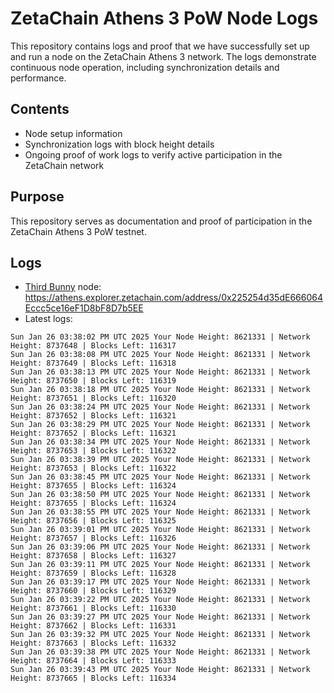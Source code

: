 # ZetaChain Athens 3 PoW Node Logs
This repository contains logs and proof that we have successfully set up and run a node on the ZetaChain Athens 3 network. The logs demonstrate continuous node operation, including synchronization details and performance.

## Contents
- Node setup information
- Synchronization logs with block height details
- Ongoing proof of work logs to verify active participation in the ZetaChain network

## Purpose
This repository serves as documentation and proof of participation in the ZetaChain Athens 3 PoW testnet.

## Logs

- [Third Bunny](https://thirdbunny.xyz/) node: https://athens.explorer.zetachain.com/address/0x225254d35dE666064Eccc5ce16eF1D8bF8D7b5EE
- Latest logs:
```
Sun Jan 26 03:38:02 PM UTC 2025 Your Node Height: 8621331 | Network Height: 8737648 | Blocks Left: 116317
Sun Jan 26 03:38:08 PM UTC 2025 Your Node Height: 8621331 | Network Height: 8737649 | Blocks Left: 116318
Sun Jan 26 03:38:13 PM UTC 2025 Your Node Height: 8621331 | Network Height: 8737650 | Blocks Left: 116319
Sun Jan 26 03:38:18 PM UTC 2025 Your Node Height: 8621331 | Network Height: 8737651 | Blocks Left: 116320
Sun Jan 26 03:38:24 PM UTC 2025 Your Node Height: 8621331 | Network Height: 8737652 | Blocks Left: 116321
Sun Jan 26 03:38:29 PM UTC 2025 Your Node Height: 8621331 | Network Height: 8737652 | Blocks Left: 116321
Sun Jan 26 03:38:34 PM UTC 2025 Your Node Height: 8621331 | Network Height: 8737653 | Blocks Left: 116322
Sun Jan 26 03:38:39 PM UTC 2025 Your Node Height: 8621331 | Network Height: 8737653 | Blocks Left: 116322
Sun Jan 26 03:38:45 PM UTC 2025 Your Node Height: 8621331 | Network Height: 8737655 | Blocks Left: 116324
Sun Jan 26 03:38:50 PM UTC 2025 Your Node Height: 8621331 | Network Height: 8737655 | Blocks Left: 116324
Sun Jan 26 03:38:55 PM UTC 2025 Your Node Height: 8621331 | Network Height: 8737656 | Blocks Left: 116325
Sun Jan 26 03:39:01 PM UTC 2025 Your Node Height: 8621331 | Network Height: 8737657 | Blocks Left: 116326
Sun Jan 26 03:39:06 PM UTC 2025 Your Node Height: 8621331 | Network Height: 8737658 | Blocks Left: 116327
Sun Jan 26 03:39:11 PM UTC 2025 Your Node Height: 8621331 | Network Height: 8737659 | Blocks Left: 116328
Sun Jan 26 03:39:17 PM UTC 2025 Your Node Height: 8621331 | Network Height: 8737660 | Blocks Left: 116329
Sun Jan 26 03:39:22 PM UTC 2025 Your Node Height: 8621331 | Network Height: 8737661 | Blocks Left: 116330
Sun Jan 26 03:39:27 PM UTC 2025 Your Node Height: 8621331 | Network Height: 8737662 | Blocks Left: 116331
Sun Jan 26 03:39:32 PM UTC 2025 Your Node Height: 8621331 | Network Height: 8737663 | Blocks Left: 116332
Sun Jan 26 03:39:38 PM UTC 2025 Your Node Height: 8621331 | Network Height: 8737664 | Blocks Left: 116333
Sun Jan 26 03:39:43 PM UTC 2025 Your Node Height: 8621331 | Network Height: 8737665 | Blocks Left: 116334
```
